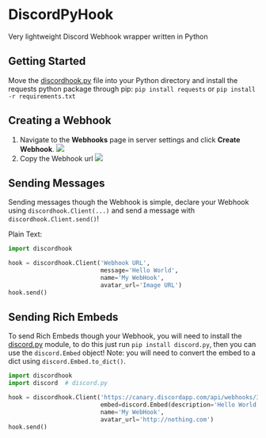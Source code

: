 # DiscordPyHook
Very lightweight Discord Webhook wrapper written in Python
## Getting Started
Move the [discordhook.py](discordhook.py) file into your Python directory and install the requests python package through pip: `pip install requests` or `pip install -r requirements.txt`

## Creating a Webhook
1) Navigate to the __Webhooks__ page in server settings and click __Create Webhook__.
![](https://image.prntscr.com/image/_Hly1DCeRT6JeeLLDyVVkQ.png)
2) Copy the Webhook url
![](https://image.prntscr.com/image/SjNR5kt_QR_Z-9HLXjW4ug.png)

## Sending Messages
Sending messages though the Webhook is simple, declare your Webhook using `discordhook.Client(...)` and send a message with `discordhook.Client.send()`!

Plain Text:
```py
import discordhook

hook = discordhook.Client('Webhook URL',
                          message='Hello World',
                          name='My WebHook',
                          avatar_url='Image URL')
hook.send()
```

## Sending Rich Embeds
To send Rich Embeds though your Webhook, you will need to install the [discord.py](https://github.com/Rapptz/discord.py/) module, to do this just run `pip install discord.py`, then you can use the `discord.Embed` object! Note: you will need to convert the embed to a dict using `discord.Embed.to_dict()`.
```py
import discordhook
import discord  # discord.py

hook = discordhook.Client('https://canary.discordapp.com/api/webhooks/347315769891356683/N4SXwBdtoU-29Ume3lYir9Mxor5qeWL--aIRd-O5iLTMqMTmxF_rILhlgYoUU1TEOn6Y',
                          embed=discord.Embed(description='Hello World').to_dict(),
                          name='My WebHook',
                          avatar_url='http://nothing.com')
hook.send()
```
